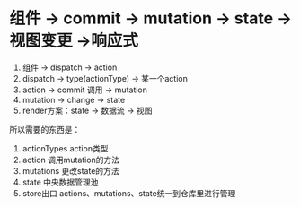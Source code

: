 # 组件 -> commit -> mutation -> state -> 视图变更 ->响应式

1. 组件 -> dispatch -> action
2. dispatch -> type(actionType) -> 某一个action
3. action -> commit 调用 -> mutation
4. mutation -> change -> state
5. render方案：state -> 数据流 -> 视图

所以需要的东西是：
1. actionTypes   action类型
2. action        调用mutation的方法
3. mutations     更改state的方法
4. state         中央数据管理池
5. store出口      actions、mutations、state统一到仓库里进行管理